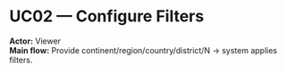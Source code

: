 ﻿# UC02 — Configure Filters
**Actor:** Viewer  
**Main flow:** Provide continent/region/country/district/N → system applies filters.
